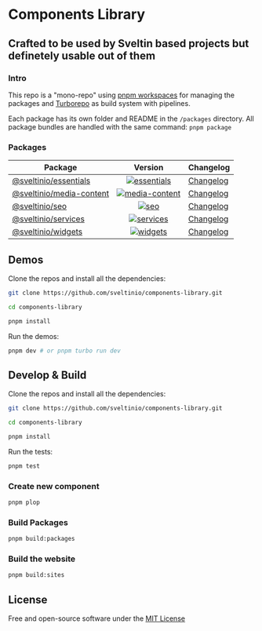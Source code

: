 # Components Library

## Crafted to be used by Sveltin based projects but definetely usable out of them

### Intro

This repo is a "mono-repo" using [pnpm workspaces](https://pnpm.io/workspaces) for managing the packages and [Turborepo](https://turborepo.org/) as build system with pipelines.

Each package has its own folder and README in the `/packages` directory. All package bundles are handled with the same command: `pnpm package`

### Packages

| Package                                            |                                  Version                                   | Changelog                                        |
| -------------------------------------------------- | :------------------------------------------------------------------------: | ------------------------------------------------ |
| [@sveltinio/essentials](packages/essentials)       | [![essentials]](https://www.npmjs.com/package/@sveltinio/essentials)       | [Changelog](packages/essentials/CHANGELOG.md)    |
| [@sveltinio/media-content](packages/media-content) | [![media-content]](https://www.npmjs.com/package/@sveltinio/media-content) | [Changelog](packages/media-content/CHANGELOG.md) |
| [@sveltinio/seo](packages/seo)                     | [![seo]](https://www.npmjs.com/package/@sveltinio/seo)                     | [Changelog](packages/seo/CHANGELOG.md)           |
| [@sveltinio/services](packages/services)           | [![services]](https://www.npmjs.com/package/@sveltinio/services)           | [Changelog](packages/services/CHANGELOG.md)      |
| [@sveltinio/widgets](packages/widgets)             | [![widgets]](https://www.npmjs.com/package/@sveltinio/widgets)             | [Changelog](packages/widgets/CHANGELOG.md)       |

## Demos

Clone the repos and install all the dependencies:

```bash
git clone https://github.com/sveltinio/components-library.git

cd components-library

pnpm install
```

Run the demos:

```bash
pnpm dev # or pnpm turbo run dev
```

## Develop & Build

Clone the repos and install all the dependencies:

```bash
git clone https://github.com/sveltinio/components-library.git

cd components-library

pnpm install
```

Run the tests:

```bash
pnpm test
```

### Create new component

```bash
pnpm plop
```

### Build Packages

```bash
pnpm build:packages
```

### Build the website

```bash
pnpm build:sites
```

## License

Free and open-source software under the [MIT License](LICENSE)

[essentials]: https://img.shields.io/npm/v/@sveltinio/essentials.svg?style=flat
[media-content]: https://img.shields.io/npm/v/@sveltinio/media-content.svg?style=flat
[seo]: https://img.shields.io/npm/v/@sveltinio/seo.svg?style=flat
[services]: https://img.shields.io/npm/v/@sveltinio/services.svg?style=flat
[widgets]: https://img.shields.io/npm/v/@sveltinio/widgets.svg?style=flat
